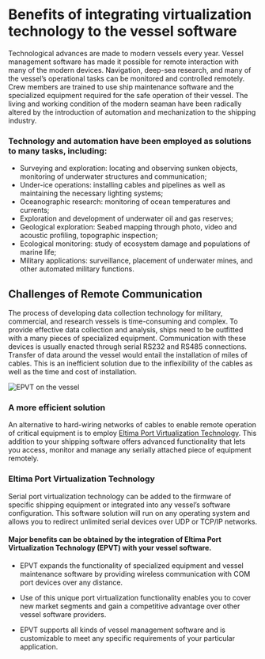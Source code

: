 Benefits of integrating virtualization technology to the vessel software
========================================================================
 
Technological advances are made to modern vessels every year. Vessel management software has made it possible for remote  interaction with many of the modern devices. Navigation, deep-sea research, and many of the vessel’s operational tasks can be monitored and controlled remotely. Crew members are trained to use ship maintenance software and the specialized equipment required for the safe operation of their vessel. The living and working condition of the modern seaman have been radically altered by the introduction of automation and mechanization to the shipping industry.
 
 
### Technology and automation have been employed as solutions to many tasks, including:
 
* Surveying and exploration: locating and observing sunken objects, monitoring of underwater structures and communication;
* Under-ice operations: installing cables and pipelines as well as maintaining the necessary lighting systems;
* Oceanographic research: monitoring of ocean temperatures and currents;
* Exploration and development of underwater oil and gas reserves;
* Geological exploration: Seabed mapping through photo, video and acoustic profiling, topographic inspection;
* Ecological monitoring: study of ecosystem damage and populations of marine life;
* Military applications: surveillance, placement of underwater mines, and other automated military functions.
 
 
## Challenges of Remote Communication
 
The process of developing data collection technology for military, commercial, and research vessels is time-consuming and complex. To provide effective data collection and analysis, ships need to be outfitted with a many pieces of specialized equipment. Communication with these devices is usually enacted through serial RS232 and RS485 connections. Transfer of data around the vessel would entail the installation of miles of cables. This is an inefficient solution due to the inflexibility of the cables as well as the time and cost of installation.

![EPVT on the vessel](https://www.eltima.com/images/upload/products/eltima/articles/vessel/img-vessel2.jpg)

### A more efficient solution
 
An alternative to hard-wiring networks of cables to enable remote operation of critical equipment is to employ [Eltima Port Virtualization Technology](https://www.eltima.com/vessel-management-port-virtualization-technology/). This addition to your shipping software offers advanced functionality that lets you access, monitor and manage any serially attached piece of equipment remotely.
 
### Eltima Port Virtualization Technology
 
Serial port virtualization technology can be added to the firmware of specific shipping equipment or integrated into any vessel’s software configuration. This software solution will run on any operating system and allows you to redirect unlimited serial devices over UDP or TCP/IP networks.
 
#### Major benefits can be obtained by the integration of Eltima Port Virtualization Technology (EPVT) with your vessel software.
 
* EPVT expands the functionality of specialized equipment and vessel maintenance software by providing wireless communication with COM port devices over any distance.
 
* Use of this unique port virtualization functionality enables you to cover new market segments and gain a competitive advantage over other vessel software providers.
 
* EPVT supports all kinds of vessel management software and is customizable to meet any specific requirements of your particular application.
